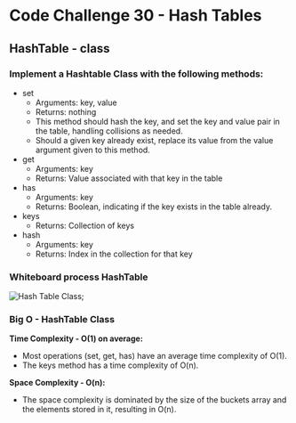 # Code Challenge 30 - Hash Tables

## HashTable - class

### Implement a Hashtable Class with the following methods:

* set
  * Arguments: key, value
  * Returns: nothing
  * This method should hash the key, and set the key and value pair in the table, handling collisions as needed.
  * Should a given key already exist, replace its value from the value argument given to this method.
* get
  * Arguments: key
  * Returns: Value associated with that key in the table
* has
  * Arguments: key
  * Returns: Boolean, indicating if the key exists in the table already.
* keys
  * Returns: Collection of keys
* hash
  * Arguments: key
  * Returns: Index in the collection for that key

### Whiteboard process HashTable

![Hash Table Class](../assets/hashClassCodeChallenge30.png);

### Big O - HashTable Class

**Time Complexity - O(1) on average:**

* Most operations (set, get, has) have an average time complexity of O(1).
* The keys method has a time complexity of O(n).

**Space Complexity - O(n):**

* The space complexity is dominated by the size of the buckets array and the elements stored in it, resulting in O(n).
